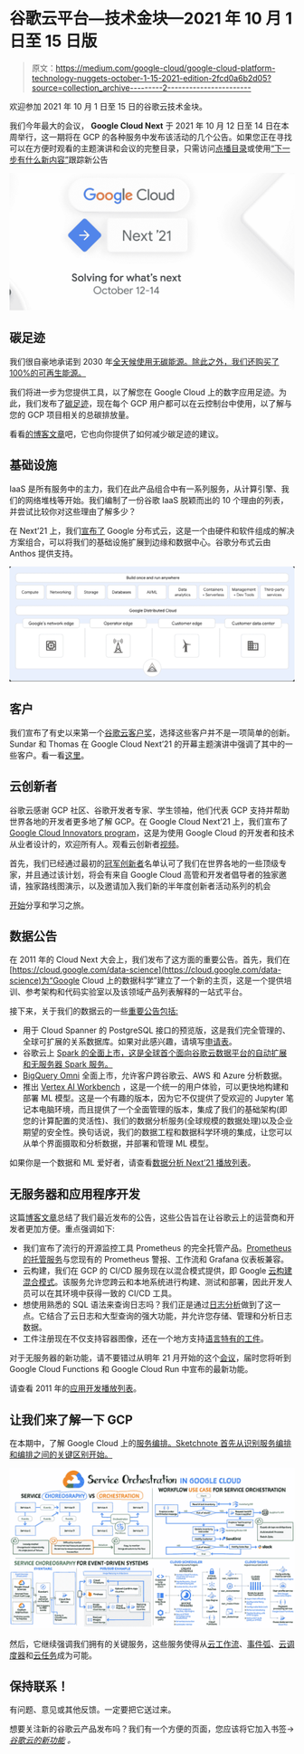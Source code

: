 # 谷歌云平台—技术金块—2021 年 10 月 1 日至 15 日版

> 原文：<https://medium.com/google-cloud/google-cloud-platform-technology-nuggets-october-1-15-2021-edition-2fcd0a6b2d05?source=collection_archive---------2----------------------->

欢迎参加 2021 年 10 月 1 日至 15 日的谷歌云技术金块。

我们今年最大的会议， **Google Cloud Next** 于 2021 年 10 月 12 日至 14 日在本周举行，这一期将在 GCP 的各种服务中发布该活动的几个公告。如果您正在寻找可以在方便时观看的主题演讲和会议的完整目录，只需访问[点播目录](https://cloud.withgoogle.com/next/catalog)或使用[“下一步有什么新内容”](https://cloud.google.com/blog/topics/google-cloud-next/whats-new-at-next)跟踪新公告

![](img/122b3a935ddf7aa64382be253c14cb7b.png)

## **碳足迹**

我们很自豪地承诺到 2030 年[全天候使用无碳能源。除此之外，我们还购买了 100%的可再生能源。](https://sustainability.google/commitments/)

我们将进一步为您提供工具，以了解您在 Google Cloud 上的数字应用足迹。为此，我们发布了[碳足迹](http://cloud.google.com/carbon-footprint)，现在每个 GCP 用户都可以在云控制台中使用，以了解与您的 GCP 项目相关的总碳排放量。

看看[的博客文章](https://cloud.google.com/blog/topics/sustainability/new-tools-to-measure-and-reduce-your-environmental-impact)吧，它也向你提供了如何减少碳足迹的建议。

## **基础设施**

IaaS 是所有服务中的主力，我们在此产品组合中有一系列服务，从计算引擎、我们的网络堆栈等开始。我们编制了一份谷歌 IaaS 脱颖而出的 10 个理由的列表，并尝试比较你对这些理由了解多少？

在 Next’21 上，我们[宣布了](https://cloud.google.com/blog/topics/hybrid-cloud/announcing-google-distributed-cloud-edge-and-hosted) Google 分布式云，这是一个由硬件和软件组成的解决方案组合，可以将我们的基础设施扩展到边缘和数据中心。谷歌分布式云由 Anthos 提供支持。

![](img/93f67f959922d21f854cb771c94fb8a4.png)

## **客户**

我们宣布了有史以来第一个[谷歌云客户奖](https://cloud.google.com/blog/topics/customers/announcing-winners-of-google-cloud-customer-awards)，选择这些客户并不是一项简单的创新。Sundar 和 Thomas 在 Google Cloud Next’21 的开幕主题演讲中强调了其中的一些客户。看一看[这里](https://cloud.withgoogle.com/next/hub?_ga=2.112153732.-1818380443.1633428878&_gac=1.128721534.1634283254.CjwKCAjwzaSLBhBJEiwAJSRokt2Nd-Zj3WquM9BebFzGFIiOO2L419WdKO9CIXITX732aVi34uBa8RoCoNQQAvD_BwE#live-now)。

## **云创新者**

谷歌云感谢 GCP 社区、谷歌开发者专家、学生领袖，他们代表 GCP 支持并帮助世界各地的开发者更多地了解 GCP。在 Google Cloud Next’21 上，我们宣布了[Google Cloud Innovators program](https://cloud.google.com/innovators)，这是为使用 Google Cloud 的开发者和技术从业者设计的，欢迎所有人。观看云创新者[视频](https://www.youtube.com/watch?v=rP4FK0XGo38)。

首先，我们已经通过最初的[冠军创新者](http://cloud.google.com/innovators/champions)名单认可了我们在世界各地的一些顶级专家，并且通过该计划，将会有来自 Google Cloud 高管和开发者倡导者的独家邀请，独家路线图演示，以及邀请加入我们新的半年度创新者活动系列的机会

[开始](http://cloud.google.com/innovators)分享和学习之旅。

## **数据公告**

在 2011 年的 Cloud Next 大会上，我们发布了这方面的重要公告。首先，我们在[https://cloud.google.com/data-science](https://cloud.google.com/data-science)为“Google Cloud 上的数据科学”建立了一个新的主页，这是一个提供培训、参考架构和代码实验室以及该领域产品列表解释的一站式平台。

接下来，关于我们的数据云的一些[重要公告包括:](https://cloud.google.com/blog/products/data-analytics/google-cloud-unveils-5-new-data-cloud-capabilities)

*   用于 Cloud Spanner 的 PostgreSQL 接口的预览版，这是我们完全管理的、全球可扩展的关系数据库。如果对此感兴趣，请填写[申请表](https://goo.gle/PostgreSQL-interface)。
*   谷歌云上 [Spark 的全面上市，这是全球首个面向谷歌云数据平台的自动扩展和无服务器 Spark 服务。](https://cloud.google.com/solutions/spark)
*   [BigQuery Omni](https://cloud.withgoogle.com/next/playlists?utm_source=twitter&utm_medium=social&session=510805-198879&utm_source=copylink&utm_medium=social&_ga=2.89496859.-1818380443.1633428878&_gac=1.26799695.1634283254.CjwKCAjwzaSLBhBJEiwAJSRokt2Nd-Zj3WquM9BebFzGFIiOO2L419WdKO9CIXITX732aVi34uBa8RoCoNQQAvD_BwE#mine) 全面上市，允许客户跨谷歌云、AWS 和 Azure 分析数据。
*   推出 [Vertex AI Workbench](https://cloud.google.com/vertex-ai-workbench) ，这是一个统一的用户体验，可以更快地构建和部署 ML 模型。这是一个有趣的版本，因为它不仅提供了受欢迎的 Jupyter 笔记本电脑环境，而且提供了一个全面管理的版本，集成了我们的基础架构(即您的计算配置的灵活性)、我们的数据分析服务(全球规模的数据处理)以及企业期望的安全性。换句话说，我们的数据工程和数据科学环境的集成，让您可以从单个界面摄取和分析数据，并部署和管理 ML 模型。

如果你是一个数据和 ML 爱好者，请查看[数据分析 Next’21 播放列表](https://cloud.withgoogle.com/next/catalog#data-analytics)。

## **无服务器和应用程序开发**

这篇[博客文章](https://cloud.google.com/blog/topics/hybrid-cloud/introducing-anthos-for-vms-and-other-app-modernization-tools)总结了我们最近发布的公告，这些公告旨在让谷歌云上的运营商和开发者更加方便。重点强调如下:

*   我们宣布了流行的开源监控工具 Prometheus 的完全托管产品。[Prometheus 的托管服务](http://cloud.google.com/monitoring)与您现有的 Prometheus 警报、工作流和 Grafana 仪表板兼容。
*   云构建，我们在 GCP 的 CI/CD 服务现在以混合模式提供，即 Google [云构建混合模式](https://cloud.google.com/build/docs/hybrid/overview)。该服务允许您跨云和本地系统进行构建、测试和部署，因此开发人员可以在其环境中获得一致的 CI/CD 工具。
*   想使用熟悉的 SQL 语法来查询日志吗？我们正是通过[日志分析](https://cloud.google.com/logging/docs/log-analytics)做到了这一点。它结合了云日志和大型查询的强大功能，并允许您存储、管理和分析日志数据。
*   工件注册现在不仅支持容器图像，还在一个地方支持[语言特有的工件](https://cloud.google.com/blog/products/application-development/node-python-and-javarepos-are-generally-available)。

对于无服务器的新功能，请不要错过从明年 21 月开始的这个[会议](https://www.youtube.com/watch?v=KYBVjl6reXc&t=1s)，届时您将听到 Google Cloud Functions 和 Google Cloud Run 中宣布的最新功能。

请查看 2011 年的[应用开发播放列表](https://cloud.withgoogle.com/next/catalog#application-development)。

## **让我们来了解一下 GCP**

在本期中，了解 Google Cloud 上的[服务编排。Sketchnote 首先从识别服务编排和编排之间的关键区别开始。](https://cloud.google.com/blog/topics/developers-practitioners/service-orchestration-google-cloud)

![](img/9eaef403e0f2bfdf045198d18a5bcca3.png)

然后，它继续强调我们拥有的关键服务，这些服务使得从[云工作流](https://cloud.google.com/workflows)、[事件弧](https://cloud.google.com/eventarc)、[云调度器](https://cloud.google.com/scheduler)和[云任务](https://cloud.google.com/tasks)成为可能。

## 保持联系！

有问题、意见或其他反馈。一定要把它送过来。

想要关注新的谷歌云产品发布吗？我们有一个方便的页面，您应该将它加入书签→ [*谷歌云的新功能*](https://bit.ly/3umz3cA) *。*